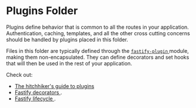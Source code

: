 # Plugins Folder

Plugins define behavior that is common to all the routes in your
application. Authentication, caching, templates, and all the other cross
cutting concerns should be handled by plugins placed in this folder.

Files in this folder are typically defined through the
[ `fastify-plugin` ](https://github.com/fastify/fastify-plugin) module,
making them non-encapsulated. They can define decorators and set hooks
that will then be used in the rest of your application.

Check out:

* [ The hitchhiker's guide to plugins ](https://www.fastify.io/docs/latest/Plugins-Guide/)
* [ Fastify decorators ](https://www.fastify.io/docs/latest/Decorators/).
* [ Fastify lifecycle ](https://www.fastify.io/docs/latest/Lifecycle/).
